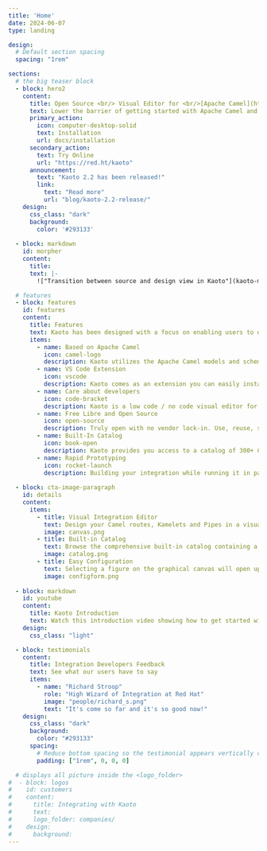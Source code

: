 ```yaml
---
title: 'Home'
date: 2024-06-07
type: landing

design:
  # Default section spacing
  spacing: "1rem"

sections:
  # the big teaser block
  - block: hero2
    content:
      title: Open Source <br/> Visual Editor for <br/>[Apache Camel](https://camel.apache.org)
      text: Lower the barrier of getting started with Apache Camel and empower your team to integrate systems with ease by leveraging the Kaoto visual editor. Design your integrations and test them locally for quick turnarounds.
      primary_action:
        icon: computer-desktop-solid
        text: Installation
        url: docs/installation
      secondary_action:
        text: Try Online
        url: "https://red.ht/kaoto"
      announcement:
        text: "Kaoto 2.2 has been released!"
        link:
          text: "Read more"
          url: "blog/kaoto-2.2-release/"
    design:
      css_class: "dark"
      background:
        color: '#293133'
  
  - block: markdown
    id: morpher
    content:
      title: 
      text: |-
        !["Transition between source and design view in Kaoto"](kaoto-morph.gif)

  # features
  - block: features
    id: features
    content:
      title: Features
      text: Kaoto has been designed with a focus on enabling users to quickly prototype Apache Camel integrations without deep Camel knownledge or having to write extensive Java code.
      items:
        - name: Based on Apache Camel
          icon: camel-logo
          description: Kaoto utilizes the Apache Camel models and schemas to always offer you all available upstream Camel features. 
        - name: VS Code Extension
          icon: vscode
          description: Kaoto comes as an extension you can easily install from the Microsoft Marketplace. You can install it directly from inside your VS Code instance.
        - name: Care about developers
          icon: code-bracket
          description: Kaoto is a low code / no code visual editor for Apache Camel integrations. Using Kaoto will lower the barrier for integration developers to get started with Apache Camel.
        - name: Free Libre and Open Source
          icon: open-source
          description: Truly open with no vendor lock-in. Use, reuse, share, modify, and resell to your needs. Own Kaoto and make it yours, making sure your use cases are covered.
        - name: Built-In Catalog
          icon: book-open
          description: Kaoto provides you access to a catalog of 300+ Camel Components, 200+ Kamelets and a variety of Enterprise Integration Patterns to choose from. Each of them comes with a documentation to help you get started.
        - name: Rapid Prototyping
          icon: rocket-launch
          description: Building your integration while running it in parallel in Dev Mode gives you a quick turnaround on your changes and enables you to quickly prototype your Camel routes. 
  
  - block: cta-image-paragraph
    id: details
    content:
      items:
        - title: Visual Integration Editor
          text: Design your Camel routes, Kamelets and Pipes in a visual low-code / no-code way.
          image: canvas.png
        - title: Built-in Catalog
          text: Browse the comprehensive built-in catalog containing a vast number of available Camel Components (Connectors), Enterprise Integration Patterns as well as Kamelets provided by Apache Camel.
          image: catalog.png
        - title: Easy Configuration
          text: Selecting a figure on the graphical canvas will open up a configuration form to the right side which allows you to easily do your customizations.
          image: configform.png
        
  - block: markdown
    id: youtube
    content:
      title: Kaoto Introduction
      text: Watch this introduction video showing how to get started with Kaoto<br/><br/>{{< youtube S1WlAMos_64 >}}<br/>
    design:
      css_class: "light"

  - block: testimonials
    content:
      title: Integration Developers Feedback
      text: See what our users have to say
      items:
        - name: "Richard Stroop"
          role: "High Wizard of Integration at Red Hat"
          image: "people/richard_s.png"
          text: "It's come so far and it's so good now!"
    design:
      css_class: "dark"
      background:
        color: "#293133"
      spacing:
        # Reduce bottom spacing so the testimonial appears vertically centered between sections
        padding: ["1rem", 0, 0, 0]

  # displays all picture inside the <logo_folder>
#  - block: logos
#    id: customers
#    content:
#      title: Integrating with Kaoto
#      text: 
#      logo_folder: companies/
#    design:
#      background:        
---
```

